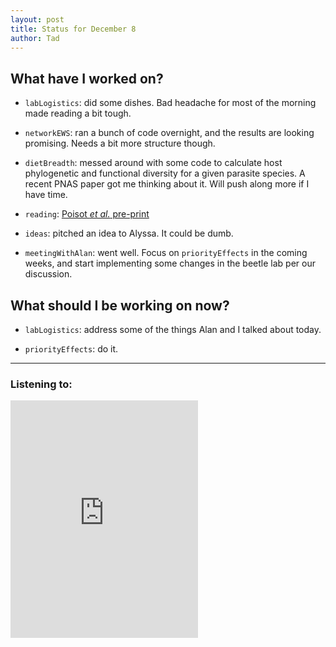 ```yaml
---
layout: post 
title: Status for December 8 
author: Tad
---
```

 
## What have I worked on?

* `labLogistics`: did some dishes. Bad headache for most of the morning made reading a bit tough. 
 
* `networkEWS`: ran a bunch of code overnight, and the results are looking promising. Needs a bit more structure though. 

* `dietBreadth`: messed around with some code to calculate host phylogenetic and functional diversity for a given parasite species. A recent PNAS paper got me thinking about it. Will push along more if I have time. 

* `reading`: [Poisot _et al._ pre-print](http://biorxiv.org/content/early/2016/11/07/079780)

* `ideas`: pitched an idea to Alyssa. It could be dumb. 


* `meetingWithAlan`: went well. Focus on `priorityEffects` in the coming weeks, and start implementing some changes in the beetle lab per our discussion. 




## What should I be working on now? 


* `labLogistics`: address some of the things Alan and I talked about today.

 
* `priorityEffects`: do it.

 
 
--- 
 
### Listening to: 
<iframe src="https://embed.spotify.com/?uri=spotify%3Atrack%3A3oiAHbbIOu8XKTDp5O2yz4" width="300" height="380" frameborder="0" allowtransparency="true"></iframe>
 <i class='fa fa-code' style='color:pink'></i> 
